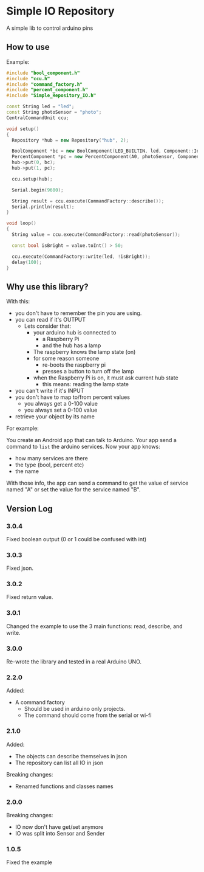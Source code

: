 # Simple IO Repository

A simple lib to control arduino pins

## How to use

Example:

``` cpp
#include "bool_component.h"
#include "ccu.h"
#include "command_factory.h"
#include "percent_component.h"
#include "Simple_Repository_IO.h"

const String led = "led";
const String photoSensor = "photo";
CentralCommandUnit ccu;

void setup()
{
  Repository *hub = new Repository("hub", 2);

  BoolComponent *bc = new BoolComponent(LED_BUILTIN, led, Component::IoType::OUT);
  PercentComponent *pc = new PercentComponent(A0, photoSensor, Component::IoType::IN);
  hub->put(0, bc);
  hub->put(1, pc);

  ccu.setup(hub);

  Serial.begin(9600);

  String result = ccu.execute(CommandFactory::describe());
  Serial.println(result);
}

void loop()
{
  String value = ccu.execute(CommandFactory::read(photoSensor));

  const bool isBright = value.toInt() > 50;

  ccu.execute(CommandFactory::write(led, !isBright));
  delay(100);
}

```

## Why use this library?

With this:

* you don't have to remember the pin you are using.
* you can read if it's OUTPUT
  * Lets consider that:
    * your arduino hub is connected to
      * a Raspberry Pi
      * and the hub has a lamp
    * The raspberry knows the lamp state (on)
    * for some reason someone
      * re-boots the raspberry pi
      * presses a button to turn off the lamp
    * when the Raspberry Pi is on, it must ask current hub state
      * this means: reading the lamp state
* you can't write if it's INPUT
* you don't have to map to/from percent values
  * you always get a 0-100 value
  * you always set a 0-100 value
* retrieve your object by its name

For example:

You create an Android app that can talk to Arduino. Your app send a command to ```list``` the arduino services.
Now your app knows:

* how many services are there
* the type (bool, percent etc)
* the name

With those info, the app can send a command to get the value of service named "A" or set the value for the service named "B".

## Version Log

### 3.0.4

Fixed boolean output (0 or 1 could be confused with int)

### 3.0.3

Fixed json.

### 3.0.2

Fixed return value.

### 3.0.1

Changed the example to use the 3 main functions: read, describe, and write.

### 3.0.0

Re-wrote the library and tested in a real Arduino UNO.

### 2.2.0

Added:

* A command factory
  * Should be used in arduino only projects.
  * The command should come from the serial or wi-fi

### 2.1.0

Added:

* The objects can describe themselves in json
* The repository can list all IO in json

Breaking changes:

* Renamed functions and classes names

### 2.0.0

Breaking changes:

* IO now don't have get/set anymore
* IO was split into Sensor and Sender

### 1.0.5

Fixed the example
